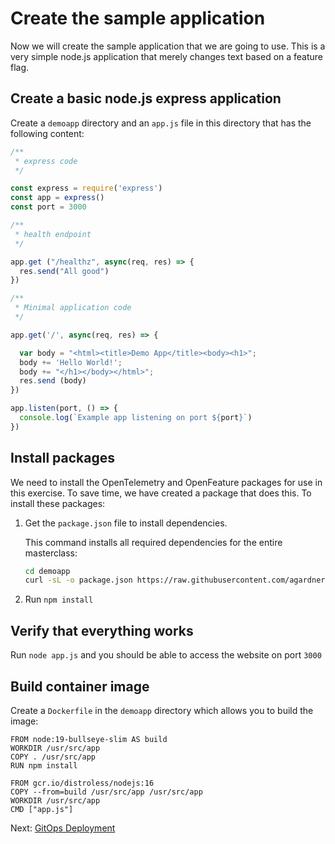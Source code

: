 # Create the sample application

Now we will create the sample application
that we are going to use.
This is a very simple node.js application
that merely changes text based on a feature flag.

## Create a basic node.js express application

Create a `demoapp`  directory and an `app.js` file in this directory
that has the following content:

``` JavaScript
/**
 * express code
 */

const express = require('express')
const app = express()
const port = 3000

/**
 * health endpoint
 */

app.get ("/healthz", async(req, res) => {
  res.send("All good")
})

/**
 * Minimal application code
 */

app.get('/', async(req, res) => {

  var body = "<html><title>Demo App</title><body><h1>";
  body += 'Hello World!';
  body += "</h1></body></html>";
  res.send (body)
})

app.listen(port, () => {
  console.log(`Example app listening on port ${port}`)
})
```

## Install packages

We need to install the OpenTelemetry and OpenFeature packages
for use in this exercise.
To save time, we have created a package that does this.
To install these packages:

1. Get the `package.json` file to install dependencies.

   This command installs all required dependencies for the entire masterclass: 

   ``` bash
   cd demoapp
   curl -sL -o package.json https://raw.githubusercontent.com/agardnerit/progressivedelivery-masterclass/main/demoapp/package.json
   ```

1. Run `npm install`

## Verify that everything works

Run `node app.js` and you should be able to access the website on port `3000`

## Build container image

Create a `Dockerfile` in the `demoapp` directory which allows you to build the image:

``` Docker 
FROM node:19-bullseye-slim AS build
WORKDIR /usr/src/app
COPY . /usr/src/app
RUN npm install

FROM gcr.io/distroless/nodejs:16
COPY --from=build /usr/src/app /usr/src/app
WORKDIR /usr/src/app
CMD ["app.js"]
```

Next: [GitOps Deployment](gitops_deployment.md)

